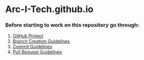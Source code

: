 # Arc-I-Tech.github.io

### Before starting to work on this repository go through:
1. [GitHub Project](https://github.com/orgs/Arc-i-Tech/projects/2?pane=info)
2. [Branch Creation Guidelines](./branch-creation-guidelines.md)
3. [Commit Guidelines](./commit-guidelines.md)
4. [Pull Request Guidelines](./commit-guidelines.md)
